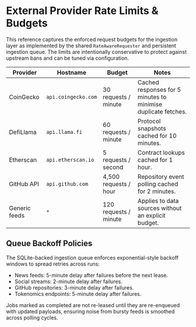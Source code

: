 # External Provider Rate Limits & Budgets

This reference captures the enforced request budgets for the ingestion layer as
implemented by the shared `RateAwareRequester` and persistent ingestion queue.
The limits are intentionally conservative to protect against upstream bans and
can be tuned via configuration.

| Provider | Hostname | Budget | Notes |
| --- | --- | --- | --- |
| CoinGecko | `api.coingecko.com` | 30 requests / minute | Cached responses for 5 minutes to minimise duplicate fetches. |
| DefiLlama | `api.llama.fi` | 60 requests / minute | Protocol snapshots cached for 10 minutes. |
| Etherscan | `api.etherscan.io` | 5 requests / second | Contract lookups cached for 1 hour. |
| GitHub API | `api.github.com` | 4,500 requests / hour | Repository event polling cached for 2 minutes. |
| Generic feeds | `*` | 120 requests / minute | Applies to data sources without an explicit budget. |

## Queue Backoff Policies

The SQLite-backed ingestion queue enforces exponential-style backoff windows to
spread retries across runs:

- News feeds: 5-minute delay after failures before the next lease.
- Social streams: 2-minute delay after failures.
- GitHub repositories: 3-minute delay after failures.
- Tokenomics endpoints: 5-minute delay after failures.

Jobs marked as completed are not re-leased until they are re-enqueued with
updated payloads, ensuring noise from bursty feeds is smoothed across polling
cycles.
